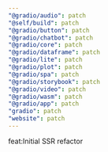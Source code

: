 ```yaml
---
"@gradio/audio": patch
"@self/build": patch
"@gradio/button": patch
"@gradio/chatbot": patch
"@gradio/core": patch
"@gradio/dataframe": patch
"@gradio/lite": patch
"@gradio/plot": patch
"@gradio/spa": patch
"@gradio/storybook": patch
"@gradio/video": patch
"@gradio/wasm": patch
"@gradio/app": patch
"gradio": patch
"website": patch
---
```


feat:Initial SSR refactor
